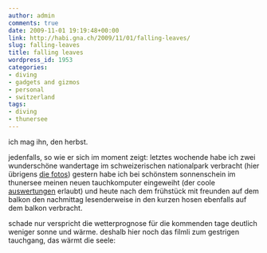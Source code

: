 ```yaml
---
author: admin
comments: true
date: 2009-11-01 19:19:48+00:00
link: http://habi.gna.ch/2009/11/01/falling-leaves/
slug: falling-leaves
title: falling leaves
wordpress_id: 1953
categories:
- diving
- gadgets and gizmos
- personal
- switzerland
tags:
- diving
- thunersee
---
```


ich mag ihn, den herbst.




jedenfalls, so wie er sich im moment zeigt: letztes wochende habe ich zwei wunderschöne wandertage im schweizerischen nationalpark verbracht (hier übrigens [die fotos](http://www.flickr.com/photos/habi/sets/72157622551887019/)) gestern habe ich bei schönstem sonnenschein im thunersee meinen neuen tauchkomputer eingeweiht (der coole [auswertungen](http://habi.gna.ch/wp-content/uploads/2009/11/gipsunion.pdf) erlaubt) und heute nach dem frühstück mit freunden auf dem balkon den nachmittag lesenderweise in den kurzen hosen ebenfalls auf dem balkon verbracht.




schade nur verspricht die wetterprognose für die kommenden tage deutlich weniger sonne und wärme. deshalb hier noch das filmli zum gestrigen tauchgang, das wärmt die seele:







